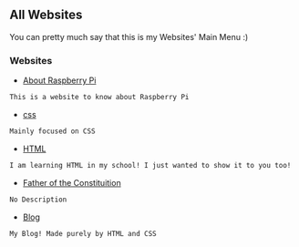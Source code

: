 ## All Websites

You can pretty much say that this is my Websites' Main Menu :)

### Websites

* [About Raspberry Pi](https://yb-g-personal.github.io/about-raspberry-pi/home.html) 
```markdown
This is a website to know about Raspberry Pi 
```

* [css](https://yb-g-personal.github.io/css/home)
```markdown
Mainly focused on CSS 
```

* [HTML](https://yb-g-personal.github.io/HTML/)
```markdown
I am learning HTML in my school! I just wanted to show it to you too! 
```

* [Father of the Constituition](https://yb-g-personal.github.io/Father-Of-Constitution/home)
```markdown
No Description
```

* [Blog](https://yb-g-personal.github.io/blog/)
```markdown
My Blog! Made purely by HTML and CSS 
```
